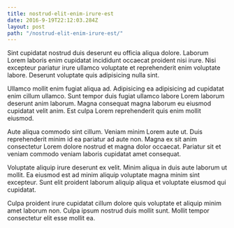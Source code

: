 ```yaml
---
title: nostrud-elit-enim-irure-est
date: 2016-9-19T22:12:03.284Z
layout: post
path: "/nostrud-elit-enim-irure-est/"
---
```


Sint cupidatat nostrud duis deserunt eu officia aliqua dolore. Laborum Lorem laboris enim cupidatat incididunt occaecat proident nisi irure. Nisi excepteur pariatur irure ullamco voluptate et reprehenderit enim voluptate labore. Deserunt voluptate quis adipisicing nulla sint.

Ullamco mollit enim fugiat aliqua ad. Adipisicing ea adipisicing ad cupidatat enim cillum ullamco. Sunt tempor duis fugiat ullamco labore Lorem laborum deserunt anim laborum. Magna consequat magna laborum eu eiusmod cupidatat velit anim. Est culpa Lorem reprehenderit quis enim mollit eiusmod.

Aute aliqua commodo sint cillum. Veniam minim Lorem aute ut. Duis reprehenderit minim id ea pariatur ad aute non. Magna ex sit anim consectetur Lorem dolore nostrud et magna dolor occaecat. Pariatur sit et veniam commodo veniam laboris cupidatat amet consequat.

Voluptate aliquip irure deserunt ex velit. Minim aliqua in duis aute laborum ut mollit. Ea eiusmod est ad minim aliquip voluptate magna minim sint excepteur. Sunt elit proident laborum aliquip aliqua et voluptate eiusmod qui cupidatat.

Culpa proident irure cupidatat cillum dolore quis voluptate et aliquip minim amet laborum non. Culpa ipsum nostrud duis mollit sunt. Mollit tempor consectetur elit esse mollit ea.